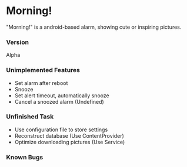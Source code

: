 Morning!
========

"Morning!" is a android-based alarm, showing cute or inspiring pictures.

### Version ###
Alpha

### Unimplemented Features ###
* Set alarm after reboot
* Snooze
* Set alert timeout, automatically snooze
* Cancel a snoozed alarm (Undefined)


### Unfinished Task ###
* Use configuration file to store settings
* Reconstruct database (Use ContentProvider)
* Optimize downloading pictures (Use Service)


### Known Bugs ###

